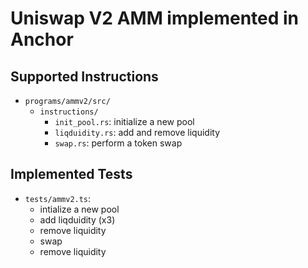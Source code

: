 # Uniswap V2 AMM implemented in Anchor

## Supported Instructions 

- `programs/ammv2/src/`
    - `instructions/`
        - `init_pool.rs`: initialize a new pool
        - `liqduidity.rs`: add and remove liquidity 
        - `swap.rs`: perform a token swap 

## Implemented Tests 

- `tests/ammv2.ts`: 
    - intialize a new pool 
    - add liqduidity (x3)
    - remove liquidity 
    - swap 
    - remove liquidity 
